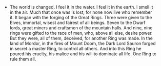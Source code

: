 - The world is changed. I feel it in the water. I feel it in the earth. I smell it in the air. Much that once was is lost, for none now live who remember it. It began with the forging of the Great Rings. Three were given to the Elves, immortal, wisest and fairest of all beings. Seven to the Dwarf lords, great miners and craftsmen of the mountain halls. And nine, nine rings were gifted to the race of men, who, above all else, desire power. But they were, all of them, deceived, for another Ring was made. In the land of Mordor, in the fires of Mount Doom, the Dark Lord Sauron forged in secret a master Ring, to control all others. And into this Ring he poured his cruelty, his malice and his will to dominate all life. One Ring to rule them all.